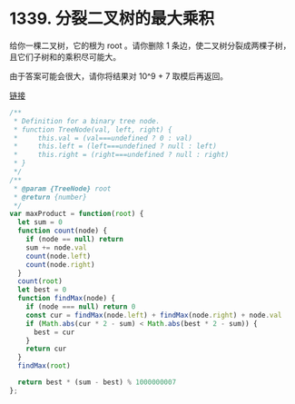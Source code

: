 # 1339. 分裂二叉树的最大乘积

给你一棵二叉树，它的根为 root 。请你删除 1 条边，使二叉树分裂成两棵子树，且它们子树和的乘积尽可能大。

由于答案可能会很大，请你将结果对 10^9 + 7 取模后再返回。

[链接](https://leetcode-cn.com/problems/maximum-product-of-splitted-binary-tree)

```js
/**
 * Definition for a binary tree node.
 * function TreeNode(val, left, right) {
 *     this.val = (val===undefined ? 0 : val)
 *     this.left = (left===undefined ? null : left)
 *     this.right = (right===undefined ? null : right)
 * }
 */
/**
 * @param {TreeNode} root
 * @return {number}
 */
var maxProduct = function(root) {
  let sum = 0
  function count(node) {
    if (node == null) return
    sum += node.val
    count(node.left)
    count(node.right)
  }
  count(root)
  let best = 0
  function findMax(node) {
    if (node === null) return 0
    const cur = findMax(node.left) + findMax(node.right) + node.val
    if (Math.abs(cur * 2 - sum) < Math.abs(best * 2 - sum)) {
      best = cur
    }
    return cur
  }
  findMax(root)

  return best * (sum - best) % 1000000007
};
```
